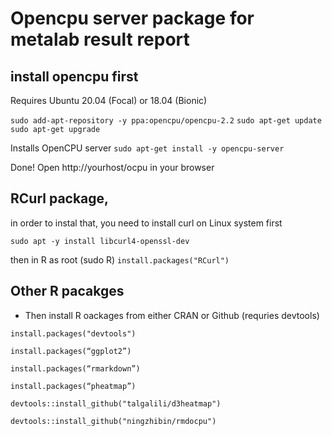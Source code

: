 # Opencpu server package for metalab result report


## install opencpu first

Requires Ubuntu 20.04 (Focal) or 18.04 (Bionic)

`sudo add-apt-repository -y ppa:opencpu/opencpu-2.2`
`sudo apt-get update `
`sudo apt-get upgrade`

Installs OpenCPU server
`sudo apt-get install -y opencpu-server`

Done! Open http://yourhost/ocpu in your browser



## RCurl package, 
in order to instal that, you need to install curl on Linux system first

`sudo apt -y install libcurl4-openssl-dev`

then in R as root (sudo R)
`install.packages("RCurl")`

## Other R pacakges


* Then install R oackages from either CRAN or Github (requries devtools)

`install.packages("devtools")`

`install.packages(“ggplot2”)`

`install.packages(“rmarkdown”)`

`install.packages(“pheatmap”)`

`devtools::install_github("talgalili/d3heatmap")`

`devtools::install_github("ningzhibin/rmdocpu")`

